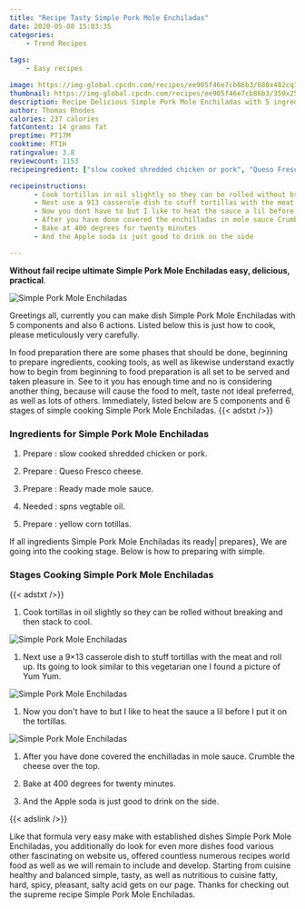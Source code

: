 ```yaml
---
title: "Recipe Tasty Simple Pork Mole Enchiladas"
date: 2020-05-08 15:03:35
categories:
    - Trend Recipes
    
tags:
    - Easy recipes

image: https://img-global.cpcdn.com/recipes/ee905f46e7cb86b3/680x482cq70/simple-pork-mole-enchiladas-recipe-main-photo.jpg
thumbnail: https://img-global.cpcdn.com/recipes/ee905f46e7cb86b3/350x250cq70/simple-pork-mole-enchiladas-recipe-main-photo.jpg
description: Recipe Delicious Simple Pork Mole Enchiladas with 5 ingredients and 6 stages of easy cooking.
author: Thomas Rhodes
calories: 237 calories
fatContent: 14 grams fat
preptime: PT17M
cooktime: PT1H
ratingvalue: 3.8
reviewcount: 1153
recipeingredient: ["slow cooked shredded chicken or pork", "Queso Fresco cheese", "Ready made mole sauce", "spns vegtable oil", "yellow corn totillas"]

recipeinstructions: 
      - Cook tortillas in oil slightly so they can be rolled without breaking and then stack to cool 
      - Next use a 913 casserole dish to stuff tortillas with the meat and roll up Its going to look similar to this vegetarian one I found a picture of Yum Yum 
      - Now you dont have to but I like to heat the sauce a lil before I put it on the tortillas 
      - After you have done covered the enchilladas in mole sauce Crumble the cheese over the top 
      - Bake at 400 degrees for twenty minutes 
      - And the Apple soda is just good to drink on the side

---
```




**Without fail recipe ultimate Simple Pork Mole Enchiladas easy, delicious, practical**. 


![Simple Pork Mole Enchiladas](https://img-global.cpcdn.com/recipes/ee905f46e7cb86b3/680x482cq70/simple-pork-mole-enchiladas-recipe-main-photo.jpg "Simple Pork Mole Enchiladas")




Greetings all, currently you can make dish Simple Pork Mole Enchiladas with 5 components and also 6 actions. Listed below this is just how to cook, please meticulously very carefully.

In food preparation there are some phases that should be done, beginning to prepare ingredients, cooking tools, as well as likewise understand exactly how to begin from beginning to food preparation is all set to be served and taken pleasure in. See to it you has enough time and no is considering another thing, because will cause the food to melt, taste not ideal preferred, as well as lots of others. Immediately, listed below are 5 components and 6 stages of simple cooking Simple Pork Mole Enchiladas.
{{< adstxt />}}

### Ingredients for Simple Pork Mole Enchiladas


1. Prepare  : slow cooked shredded chicken or pork.

1. Prepare  : Queso Fresco cheese.

1. Prepare  : Ready made mole sauce.

1. Needed  : spns vegtable oil.

1. Prepare  : yellow corn totillas.



If all ingredients Simple Pork Mole Enchiladas its ready| prepares}, We are going into the cooking stage. Below is how to preparing with simple.

### Stages Cooking Simple Pork Mole Enchiladas

{{< adstxt />}}


1. Cook tortillas in oil slightly so they can be rolled without breaking and then stack to cool.



![Simple Pork Mole Enchiladas](https://img-global.cpcdn.com/steps/e37489e767674349/160x128cq70/simple-pork-mole-enchiladas-recipe-step-1-photo.jpg" "Simple Pork Mole Enchiladas")



1. Next use a 9×13 casserole dish to stuff tortillas with the meat and roll up. Its going to look similar to this vegetarian one I found a picture of Yum Yum.



![Simple Pork Mole Enchiladas](https://img-global.cpcdn.com/steps/294f024cfc517914/160x128cq70/simple-pork-mole-enchiladas-recipe-step-2-photo.jpg" "Simple Pork Mole Enchiladas")



1. Now you don&#39;t have to but I like to heat the sauce a lil before I put it on the tortillas.



![Simple Pork Mole Enchiladas](https://img-global.cpcdn.com/steps/38f94dc39516d89d/160x128cq70/simple-pork-mole-enchiladas-recipe-step-3-photo.jpg" "Simple Pork Mole Enchiladas")



1. After you have done covered the enchilladas in mole sauce. Crumble the cheese over the top.



1. Bake at 400 degrees for twenty minutes.



1. And the Apple soda is just good to drink on the side.





{{< adslink />}}

Like that formula very easy make with established dishes Simple Pork Mole Enchiladas, you additionally do look for even more dishes food various other fascinating on website us, offered countless numerous recipes world food as well as we will remain to include and develop. Starting from cuisine healthy and balanced simple, tasty, as well as nutritious to cuisine fatty, hard, spicy, pleasant, salty acid gets on our page. Thanks for checking out the supreme recipe Simple Pork Mole Enchiladas.
